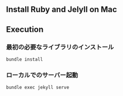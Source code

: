 




## Install Ruby and Jelyll on Mac



## Execution

### 最初の必要なライブラリのインストール

`bundle install`
 
### ローカルでのサーバー起動

`bundle exec jekyll serve`
